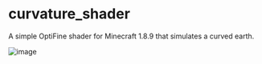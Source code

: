 # curvature_shader

A simple OptiFine shader for Minecraft 1.8.9 that simulates a curved earth.


![image](https://github.com/user-attachments/assets/5919adef-2a0f-47c5-a873-3e2048aa85a4)
